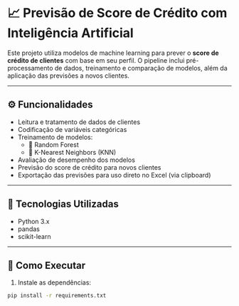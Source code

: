 # 📈 Previsão de Score de Crédito com Inteligência Artificial

Este projeto utiliza modelos de machine learning para prever o **score de crédito de clientes** com base em seu perfil. O pipeline inclui pré-processamento de dados, treinamento e comparação de modelos, além da aplicação das previsões a novos clientes.

---

## ⚙️ Funcionalidades

- Leitura e tratamento de dados de clientes
- Codificação de variáveis categóricas
- Treinamento de modelos:
  - 🌳 Random Forest
  - 📍 K-Nearest Neighbors (KNN)
- Avaliação de desempenho dos modelos
- Previsão do score de crédito para novos clientes
- Exportação das previsões para uso direto no Excel (via clipboard)

---

## 🧰 Tecnologias Utilizadas

- Python 3.x
- pandas
- scikit-learn

---

## 🚀 Como Executar

1. Instale as dependências:

```bash
pip install -r requirements.txt

